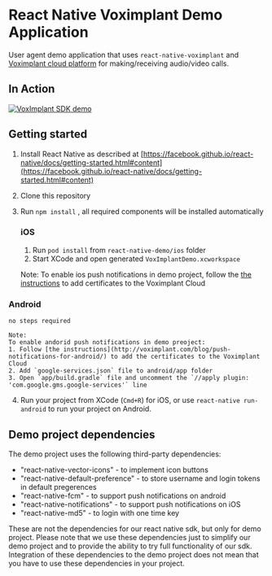 # React Native Voximplant Demo Application

User agent demo application that uses `react-native-voximplant` and [Voximplant cloud platform](http://voximplant.com) for making/receiving audio/video calls.

## In Action
[![VoxImplant SDK demo](https://habrastorage.org/files/185/1b5/dd6/1851b5dd689e4a688c2f6e68fcf38d81.gif)](http://www.youtube.com/watch?v=gC2iDVl4RRM)

## Getting started

1. Install React Native as described at [https://facebook.github.io/react-native/docs/getting-started.html#content](https://facebook.github.io/react-native/docs/getting-started.html#content)
2. Clone this repository
3. Run `npm install` , all required components will be installed automatically

	### iOS
	1. Run `pod install` from `react-native-demo/ios` folder
	2. Start XCode and open generated `VoxImplantDemo.xcworkspace`

	Note: To enable ios push notifications in demo project, follow the [the instructions](http://voximplant.com/blog/push-notifications-for-ios/) to add certificates to the Voximplant Cloud

  ### Android
	no steps required
	
	Note: 
	To enable andorid push notifications in demo preoject:
	1. Follow [the instructions](http://voximplant.com/blog/push-notifications-for-android/) to add the certificates to the Voximplant Cloud 
	2. Add `google-services.json` file to android/app folder
	3. Open `app/build.gradle` file and uncomment the `//apply plugin: 'com.google.gms.google-services'` line

4. Run your project from XCode (`Cmd+R`) for iOS, or use `react-native run-android` to run your project on Android.

## Demo project dependencies

The demo project uses the following third-party dependencies:
- "react-native-vector-icons" - to implement icon buttons
- "react-native-default-preference" - to store username and login tokens in default pregerences 
- "react-native-fcm" - to support push notifications on android
- "react-native-notifications" - to support push notifications on iOS
- "react-native-md5" - to login with one time key

These are not the dependencies for our react native sdk, but only for demo project. 
Please note that we use these dependencies just to simplify our demo project and to provide the ability to try full functionality of our sdk. Integration of these dependencies to the demo project does not mean that you have to use these dependencies in your project.
